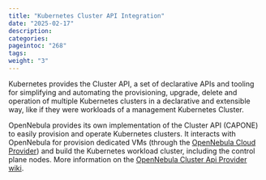 ```yaml
---
title: "Kubernetes Cluster API Integration"
date: "2025-02-17"
description:
categories:
pageintoc: "268"
tags:
weight: "3"
---
```


<a id="k8s-cluster-api"></a>

<!--# Kubernetes Cluster API -->

Kubernetes provides the Cluster API, a set of declarative APIs and tooling for simplifying and automating the provisioning, upgrade, delete and operation of multiple Kubernetes clusters in a declarative and extensible way, like if they were workloads of a management Kubernetes Cluster.

OpenNebula provides its own implementation of the Cluster API (CAPONE) to easily provision and operate Kubernetes clusters. It interacts with OpenNebula for provision dedicated VMs (through the [OpenNebula Cloud Provider](./kubernetes_cloud_provider.md)) and build the Kubernetes workload cluster, including the control plane nodes. More information on the [OpenNebula Cluster Api Provider wiki](https://github.com/OpenNebula/cluster-api-provider-opennebula/wiki).
